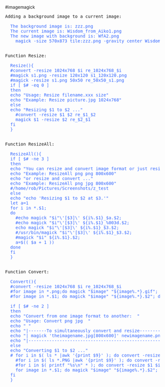 #imagemagick
<pre>
Adding a background image to a current image: 
<span style="color: #3366ff;">
  The background image is: zzz.png 
  The current image is: Wisdom_from_Aiko1.png
  The new image with background is: WfA2.png
    magick -size 570x873 tile:zzz.png -gravity center Wisdom_from_Aiko1.png WfA2.png
</span>

Function Resize:
<span style="color: #3366ff;">
  Resize(){
  #convert -resize 1024x768 $i re_1024x768_$i
  #magick s1.png -resize 120x120 s1_120x120.png
  #magick -resize s1.png 50x50 re_50x50_s1.png
  if [ $# -eq 0 ]
  then
  echo "Usage: Resize filename.xxx size"
  echo "Example: Resize picture.jpg 1024x768"
  else
  echo "Resizing $1 to $2 ..."
  	#convert -resize $1 $2 re_$1_$2
  	magick $1 -resize $2 re_$2_$1
  fi
  }
</span>

Function ResizeAll:
<span style="color: #3366ff;">
  ResizeAll(){
  if [ $# -ne 3 ]
  then
  echo "You can resize and convert image format or just resize."
  echo "Example: ResizeAll png png 800x600"
  echo "or resize and convert ..."
  echo "Example: ResizeAll png jpg 800x600"
  #/home/rob/Pictures/Screenshots/z_test
  else
  echo "echo 'Resizing $1 to $2 at $3.'"
  let a=1
  for i in *.$1; 
  do 
  	#echo magick "$i"\'[$3]\' ${i%.$1}_$a.$2;
  	#echo magick "$i"\'[$3]\' ${i%.$1}_%003d.$2;
  	echo magick "$i"\'[$3]\' ${i%.$1}_$3.$2;
  	#/usr/bin/magick "$i"\'[$3]\' ${i%.$1}_$3.$2;
  	#magick "$i" ${i%.$1}.$2; 
    a=$(( $a + 1 ))
  done
  fi
  }
</span>

Function Convert:
<span style="color: #3366ff;">
  Convert(){
  #convert -resize 1024x768 $i re_1024x768_$i
  #for image in *.png;do magick "$image" "${image%.*}.gif"; done
  #for image in *.$1; do magick "$image" "${image%.*}.$2"; done
  
  if [ $# -ne 2 ]
  then
  echo "Convert from one image format to another:  "
  echo "Usage: Convert png jpg  "
  echo " "
  echo "|-------To simultaneously convert and resize----------|"
  echo "| magick 'theimagename.jpg[800x600]' newimagename.png |"
  echo "|-----------------------------------------------------|"
  else
  echo "Converting $1 to $2 ..."
  #	for i in $( ls * |awk '{print $9}' ); do convert -resize $1 $i $1_$i ; done
  	#for i in $( ls *.PNG |awk '{print $9}' ); do convert -resize 1024x768 $i re_1024x768_$i; done
  	#for i in $( printf "%s\n" * ); do convert -resize $1 $i $1_$i ; done
  	for image in *.$1; do magick "$image" "${image%.*}.$2"; done
  fi
  }
</span>
</pre>
